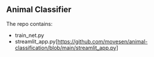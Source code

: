 **Animal Classifier**
----
The repo contains:
- train_net.py
- streamlit_app.py[https://github.com/movesen/animal-classification/blob/main/streamlit_app.py]
